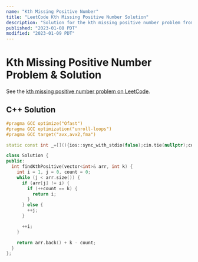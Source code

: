 ```yaml
---
name: "Kth Missing Positive Number"
title: "LeetCode Kth Missing Positive Number Solution"
description: "Solution for the kth missing positive number problem from LeetCode."
published: "2023-01-08 PDT"
modified: "2023-01-09 PDT"
---
```


# Kth Missing Positive Number Problem & Solution

See the [kth missing positive number problem on LeetCode](https://leetcode.com/problems/kth-missing-positive-number).

## C++ Solution

```cpp
#pragma GCC optimize("Ofast")
#pragma GCC optimization("unroll-loops")
#pragma GCC target("avx,avx2,fma")

static const int _=[](){ios::sync_with_stdio(false);cin.tie(nullptr);cout.tie(nullptr);return 0;}();

class Solution {
public:
  int findKthPositive(vector<int>& arr, int k) {
    int i = 1, j = 0, count = 0;
    while (j < arr.size()) {
      if (arr[j] != i) {
        if (++count == k) {
          return i;
        }
      } else {
        ++j;
      }

      ++i;
    }

    return arr.back() + k - count;
  }
};
```
